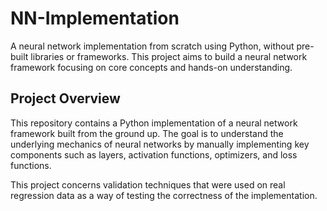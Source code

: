 # NN-Implementation
A neural network implementation from scratch using Python, without pre-built libraries or frameworks. This project aims to build a neural network framework focusing on core concepts and hands-on understanding.

## Project Overview

This repository contains a Python implementation of a neural network framework built from the ground up. The goal is to understand the underlying mechanics of neural networks by manually implementing key components such as layers, activation functions, optimizers, and loss functions.

This project concerns validation techniques that were used on real regression data as a way of testing the correctness of the implementation.
